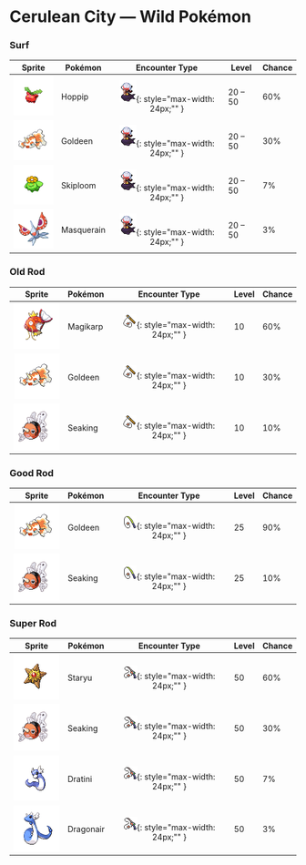 # Cerulean City — Wild Pokémon

### Surf

| Sprite | Pokémon | Encounter Type | Level | Chance |
|:------:|---------|:--------------:|-------|--------|
| ![Hoppip](../../assets/sprites/hoppip/front.gif "To keep from being blown away by the wind, they gather in clusters. But they do enjoy gentle breezes.") | Hoppip | ![Surf](../../assets/encounter_types/surf.png "Surf"){: style="max-width: 24px;"" } | 20 – 50 | 60% |
| ![Goldeen](../../assets/sprites/goldeen/front.gif "Its dorsal, pectoral and tail fins wave elegantly in water. That is why it is known as the water dancer.") | Goldeen | ![Surf](../../assets/encounter_types/surf.png "Surf"){: style="max-width: 24px;"" } | 20 – 50 | 30% |
| ![Skiploom](../../assets/sprites/skiploom/front.gif "The bloom on top of its head opens and closes as the temperature fluctuates up and down.") | Skiploom | ![Surf](../../assets/encounter_types/surf.png "Surf"){: style="max-width: 24px;"" } | 20 – 50 | 7% |
| ![Masquerain](../../assets/sprites/masquerain/front.gif "It flaps its four wings to hover and fly freely in any direction-- to and fro and sideways.") | Masquerain | ![Surf](../../assets/encounter_types/surf.png "Surf"){: style="max-width: 24px;"" } | 20 – 50 | 3% |

### Old Rod

| Sprite | Pokémon | Encounter Type | Level | Chance |
|:------:|---------|:--------------:|-------|--------|
| ![Magikarp](../../assets/sprites/magikarp/front.gif "An underpowered, pathetic Pokémon. It may jump high on rare occasions, but usually not more than seven feet.") | Magikarp | ![Old Rod](../../assets/encounter_types/old_rod.png "Old Rod"){: style="max-width: 24px;"" } | 10 | 60% |
| ![Goldeen](../../assets/sprites/goldeen/front.gif "Its dorsal, pectoral and tail fins wave elegantly in water. That is why it is known as the water dancer.") | Goldeen | ![Old Rod](../../assets/encounter_types/old_rod.png "Old Rod"){: style="max-width: 24px;"" } | 10 | 30% |
| ![Seaking](../../assets/sprites/seaking/front.gif "During spawning season, SEAKING gather from all over, causing rivers to appear a brilliant red.") | Seaking | ![Old Rod](../../assets/encounter_types/old_rod.png "Old Rod"){: style="max-width: 24px;"" } | 10 | 10% |

### Good Rod

| Sprite | Pokémon | Encounter Type | Level | Chance |
|:------:|---------|:--------------:|-------|--------|
| ![Goldeen](../../assets/sprites/goldeen/front.gif "Its dorsal, pectoral and tail fins wave elegantly in water. That is why it is known as the water dancer.") | Goldeen | ![Good Rod](../../assets/encounter_types/good_rod.png "Good Rod"){: style="max-width: 24px;"" } | 25 | 90% |
| ![Seaking](../../assets/sprites/seaking/front.gif "During spawning season, SEAKING gather from all over, causing rivers to appear a brilliant red.") | Seaking | ![Good Rod](../../assets/encounter_types/good_rod.png "Good Rod"){: style="max-width: 24px;"" } | 25 | 10% |

### Super Rod

| Sprite | Pokémon | Encounter Type | Level | Chance |
|:------:|---------|:--------------:|-------|--------|
| ![Staryu](../../assets/sprites/staryu/front.gif "At night, the middle of its body slowly flickers with the same rhythm as a human heartbeat.") | Staryu | ![Super Rod](../../assets/encounter_types/super_rod.png "Super Rod"){: style="max-width: 24px;"" } | 50 | 60% |
| ![Seaking](../../assets/sprites/seaking/front.gif "During spawning season, SEAKING gather from all over, causing rivers to appear a brilliant red.") | Seaking | ![Super Rod](../../assets/encounter_types/super_rod.png "Super Rod"){: style="max-width: 24px;"" } | 50 | 30% |
| ![Dratini](../../assets/sprites/dratini/front.gif "It is born large to start with. It repeatedly sheds its skin as it steadily grows longer.") | Dratini | ![Super Rod](../../assets/encounter_types/super_rod.png "Super Rod"){: style="max-width: 24px;"" } | 50 | 7% |
| ![Dragonair](../../assets/sprites/dragonair/front.gif "They say that if it emits an aura from its whole body, the weather will begin to change instantly.") | Dragonair | ![Super Rod](../../assets/encounter_types/super_rod.png "Super Rod"){: style="max-width: 24px;"" } | 50 | 3% |

